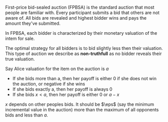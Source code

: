 First-price bid-sealed auction (FPBSA) is the standard auction that most people are familiar with. Every participant submits a bid that others are not aware of. All bids are revealed and highest bidder wins and pays the amount they've submitted.

In FPBSA, each bidder is characterized by their monetary valuation of the intem for sale.

The optimal strategy for all bidders is to bid slightly less then their valuation. This type of auction we describe as **non-truthfull** as no bidder reveals their true valuation.

Say Alice valuation for the item on the auction is $a$
- If she bids more than a, then her payoff is either 0 if she does not win the auction, or negative if she wins
- If she bids exactly a, then her payoff is always 0
- If she bids $x < a$, then her payoff is either 0 or $a-x$

$x$ depends on other peoples bids. It should be $\eps$ (say the minimum incremental value in the auction) more than the maximum of all opponents bids and less than $a$.